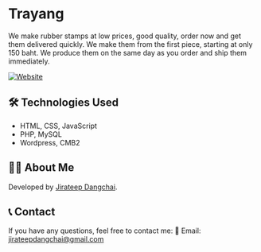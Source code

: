 # Trayang

We make rubber stamps at low prices, good quality, order now and get them delivered quickly. We make them from the first piece, starting at only 150 baht. We produce them on the same day as you order and ship them immediately.

[![Website](https://img.shields.io/badge/Visit-Website-blue?style=flat-square&logo=google-chrome)](https://www.xn--72c1a1bd9eb.com/)

## 🛠 Technologies Used
- HTML, CSS, JavaScript
- PHP, MySQL
- Wordpress, CMB2

## 👨‍💻 About Me
Developed by [Jirateep Dangchai](https://github.com/Earth-Jirateep).

## 📞 Contact
If you have any questions, feel free to contact me:
📧 Email: jirateepdangchai@gmail.com
